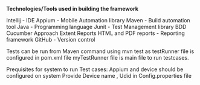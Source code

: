 
**Technologies/Tools used in building the framework**

Intellij - IDE
Appium - Mobile Automation library
Maven - Build automation tool
Java - Programming language
Junit - Test Management library
BDD Cucumber Approach
Extent Reports HTML and PDF reports - Reporting framework
GitHub - Version control


Tests can be run from Maven command using mvn test as testRunner file is configured in pom.xml file
myTestRunner file is main file to run testcases.

Prequisites for system to run Test cases:
Appium and device should be configured on system
Provide Device name , Udid in Config.properties file
